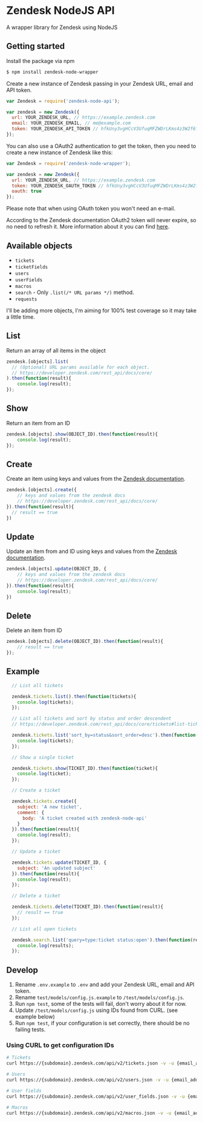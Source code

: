 
# Zendesk NodeJS API
A wrapper library for Zendesk using NodeJS

## Getting started
Install the package via npm

```bash
$ npm install zendesk-node-wrapper
```

Create a new instance of Zendesk passing in your Zendesk URL, email and API token.

```javascript
var Zendesk = require('zendesk-node-api');

var zendesk = new Zendesk({
  url: YOUR_ZENDESK_URL, // https://example.zendesk.com
  email: YOUR_ZENDESK_EMAIL, // me@example.com
  token: YOUR_ZENDESK_API_TOKEN // hfkUny3vgHCcV3UfuqMFZWDrLKms4z3W2f6ftjPT
});
```

You can also use a OAuth2 authentication to get the token, then you need to create a new instance of Zendesk like this:

```javascript
var Zendesk = require('zendesk-node-wrapper');

var zendesk = new Zendesk({
  url: YOUR_ZENDESK_URL, // https://example.zendesk.com
  token: YOUR_ZENDESK_OAUTH_TOKEN // hfkUny3vgHCcV3UfuqMFZWDrLKms4z3W2f6ftjPT,
  oauth: true
});
```
Please note that when using OAuth token you won't need an e-mail.

According to the Zendesk documentation OAuth2 token will never expire, so no need to refresh it. 
More information about it you can find [here](https://support.zendesk.com/hc/en-us/articles/203663836-Using-OAuth-authentication-with-your-application#topic_kcn_23s_qk).

## Available objects
- ```tickets```
- ```ticketFields```
- ```users```
- ```userFields```
- ```macros```
- ```search``` - Only `.list(/* URL params */)` method.
- ```requests```

I'll be adding more objects, I'm aiming for 100% test coverage so it may take a little time.

## List
Return an array of all items in the object

``` javascript
zendesk.[objects].list(
  // (Optional) URL params available for each object.
  // https://developer.zendesk.com/rest_api/docs/core/
).then(function(result){
    console.log(result);
});
```

## Show
Return an item from an ID

``` javascript
zendesk.[objects].show(OBJECT_ID).then(function(result){
    console.log(result);
});
```

## Create
Create an item using keys and values from the [Zendesk documentation](https://developer.zendesk.com/rest_api/docs/core/).

``` javascript
zendesk.[objects].create({
    // keys and values from the zendesk docs
    // https://developer.zendesk.com/rest_api/docs/core/
}).then(function(result){
  // result == true
})
```

## Update
Update an item from and ID using keys and values from the [Zendesk documentation](https://developer.zendesk.com/rest_api/docs/core/).

``` javascript
zendesk.[objects].update(OBJECT_ID, {
    // keys and values from the zendesk docs
    // https://developer.zendesk.com/rest_api/docs/core/
}).then(function(result){
    console.log(result);
})
```

## Delete
Delete an item from ID

``` javascript
zendesk.[objects].delete(OBJECT_ID).then(function(result){
    // result == true
});
```

## Example

``` javascript
  // List all tickets

  zendesk.tickets.list().then(function(tickets){
    console.log(tickets);
  });

  // List all tickets and sort by status and order descendent
  // https://developer.zendesk.com/rest_api/docs/core/tickets#list-tickets

  zendesk.tickets.list('sort_by=status&sort_order=desc').then(function(tickets){
    console.log(tickets);
  });

  // Show a single ticket

  zendesk.tickets.show(TICKET_ID).then(function(ticket){
    console.log(ticket);
  });

  // Create a ticket

  zendesk.tickets.create({
    subject: 'A new ticket',
    comment: {
      body: 'A ticket created with zendesk-node-api'
    }
  }).then(function(result){
    console.log(result);
  });

  // Update a ticket

  zendesk.tickets.update(TICKET_ID, {
    subject: 'An updated subject'
  }).then(function(result){
    console.log(result);
  });

  // Delete a ticket

  zendesk.tickets.delete(TICKET_ID).then(function(result){
    // result == true
  });

  // List all open tickets

  zendesk.search.list('query=type:ticket status:open').then(function(results){
    console.log(results);
  });

```

## Develop

1. Rename `.env.example` to `.env` and add your Zendesk URL, email and API token.
2. Rename `test/models/config.js.example` to `/test/models/config.js`.
3. Run `npm test`, some of the tests will fail, don't worry about it for now.
4. Update `/test/models/config.js` using IDs found from CURL. (see example below)
5. Run `npm test`, if your configuration is set correctly, there should be no failing tests.

### Using CURL to get configuration IDs

```bash
# Tickets
curl https://{subdomain}.zendesk.com/api/v2/tickets.json -v -u {email_address}:{password}

# Users
curl https://{subdomain}.zendesk.com/api/v2/users.json -v -u {email_address}:{password}

# User fields
curl https://{subdomain}.zendesk.com/api/v2/user_fields.json -v -u {email_address}:{password}

# Macros
curl https://{subdomain}.zendesk.com/api/v2/macros.json -v -u {email_address}:{password}
```
